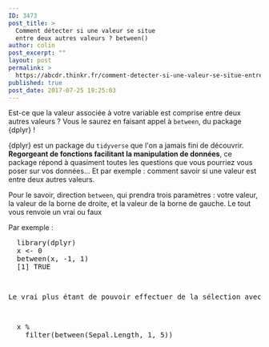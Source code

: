 ```yaml
---
ID: 3473
post_title: >
  Comment détecter si une valeur se situe
  entre deux autres valeurs ? between()
author: colin
post_excerpt: ""
layout: post
permalink: >
  https://abcdr.thinkr.fr/comment-detecter-si-une-valeur-se-situe-entre-deux-autres-valeurs-between/
published: true
post_date: 2017-07-25 19:25:03
---
```

<p>Est-ce que la valeur associée à votre variable est comprise entre deux autres valeurs ? Vous le saurez en faisant appel à <code>between</code>, du package {dplyr} ! </p>
<p>{dplyr} est un package du <code>tidyverse</code> que l'on a jamais fini de découvrir. <strong>Regorgeant de fonctions facilitant la manipulation de données</strong>, ce package répond à quasiment toutes les questions que vous pourriez vous poser sur vos données... Et par exemple : comment savoir si une valeur est entre deux autres valeurs.</p>
<p>Pour le savoir, direction <code>between</code>, qui prendra trois paramètres : votre valeur, la valeur de la borne de droite, et la valeur de la borne de gauche. Le tout vous renvoie un vrai ou faux</p>
<p>Par exemple :</p>
<p><pre>
  library(dplyr)
  x &lt;- 0
  between(x, -1, 1)
  [1] TRUE
</p>
<p>Le vrai plus étant de pouvoir effectuer de la sélection avec cette fonction. Par exemple, si l'on souhaite filtrer les données qui sont en dessous de la moyenne, ou en dessous d'un certain seuil :</p>
<p><pre>
  x %
    filter(between(Sepal.Length, 1, 5))
</pre></p>